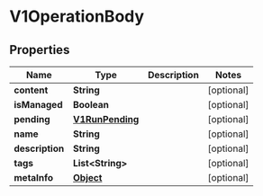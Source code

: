

# V1OperationBody

## Properties

Name | Type | Description | Notes
------------ | ------------- | ------------- | -------------
**content** | **String** |  |  [optional]
**isManaged** | **Boolean** |  |  [optional]
**pending** | [**V1RunPending**](V1RunPending.md) |  |  [optional]
**name** | **String** |  |  [optional]
**description** | **String** |  |  [optional]
**tags** | **List&lt;String&gt;** |  |  [optional]
**metaInfo** | [**Object**](.md) |  |  [optional]



